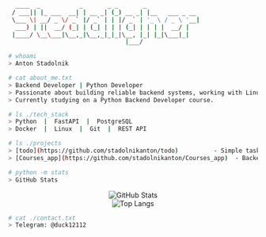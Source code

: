 ```bash
  ____  _           _       _ _       _             
 / ___|| |_ ___  __| | __ _| (_) __ _| |__   ___ _ __ 
 \___ \| __/ _ \/ _` |/ _` | | |/ _` | '_ \ / _ \ '__|
  ___) | ||  __/ (_| | (_| | | | (_| | | | |  __/ |   
 |____/ \__\___|\__,_|\__,_|_|_|\__, |_| |_|\___|_|   
                                 |___/                
```

```bash
# whoami
> Anton Stadolnik

# cat about_me.txt
> Backend Developer | Python Developer  
> Passionate about building reliable backend systems, working with Linux, and learning new technologies.  
> Currently studying on a Python Backend Developer course.

# ls ./tech_stack
> Python  |  FastAPI  |  PostgreSQL  
> Docker  |  Linux  |  Git  |  REST API

# ls ./projects
> [todo](https://github.com/stadolnikanton/todo)          - Simple task manager API built with FastAPI  
> [Courses_app](https://github.com/stadolnikanton/Courses_app)  - Backend for course management using modern Python stack

# python -m stats
> GitHub Stats
```
<p align="center">
  <img src="https://github-readme-stats.vercel.app/api?username=stadolnikanton&show_icons=true&theme=tokyonight&hide_border=true" alt="GitHub Stats" />
  <br/>
  <img src="https://github-readme-stats.vercel.app/api/top-langs/?username=stadolnikanton&layout=compact&theme=tokyonight&hide_border=true" alt="Top Langs" />
</p>

```bash
# cat ./contact.txt
> Telegram: @duck12112
```

